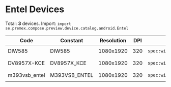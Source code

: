 # Entel Devices

Total: **3** devices. Import: `import se.premex.compose.preview.device.catalog.android.Entel`

| Code | Constant | Resolution | DPI | Compose Spec | Preview Usage |
|------|----------|------------|-----|-------------|---------------|
| DIW585 | DIW585 | 1080x1920 | 320 | `spec:width=1080px,height=1920px,dpi=320` | `@Preview(device = Entel.DIW585)` |
| DV8957X-KCE | DV8957X_KCE | 1080x1920 | 320 | `spec:width=1080px,height=1920px,dpi=320` | `@Preview(device = Entel.DV8957X_KCE)` |
| m393vsb_entel | M393VSB_ENTEL | 1080x1920 | 320 | `spec:width=1080px,height=1920px,dpi=320` | `@Preview(device = Entel.M393VSB_ENTEL)` |

<!-- Generated automatically. Do not edit manually. -->
